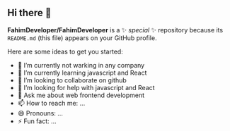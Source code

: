 ## Hi there 👋


**FahimDeveloper/FahimDeveloper** is a ✨ _special_ ✨ repository because its `README.md` (this file) appears on your GitHub profile.

Here are some ideas to get you started:

- 🔭 I’m currently not warking in any company
- 🌱 I’m currently learning javascript and React
- 👯 I’m looking to collaborate on github
- 🤔 I’m looking for help with javascript and React
- 💬 Ask me about web frontend development
- 📫 How to reach me: ...
- 😄 Pronouns: ...
- ⚡ Fun fact: ...

